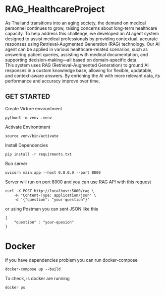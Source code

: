 # RAG_HealthcareProject

As Thailand transitions into an aging society, the demand on medical personnel continues to grow, 
raising concerns about long-term healthcare capacity. 
To help address this challenge, we developed an AI agent system designed to assist medical professionals by providing contextual, 
accurate responses using Retrieval-Augmented Generation (RAG) technology.  Our AI agent can be applied in various healthcare-related scenarios, such as answering patient queries, assisting with medical documentation, and supporting decision-making—all based on domain-specific data.  
This system uses RAG (Retrieval-Augmented Generation) to ground AI responses in a custom knowledge base, allowing for flexible, updatable, and context-aware answers. By enriching the AI with more relevant data, its performance and accuracy improve over time. 

<h2> GET STARTED </h2>

Create Virture environtment

```
python3 -m venv .venv
```

Activate Environtment

```
source venv/bin/activate
```

Install Dependencies

```
pip install -r requirments.txt
```

Run server

```
uvicorn main:app --host 0.0.0.0 --port 8000
```

Server will run on port 8000 and you can use RAG API with this request

```
curl -X POST http://localhost:5000/rag \
    -H "Content-Type: application/json" \
    -d '{"question": "your-question"}'
```

or using Postman you can sent JSON like this

```
{
    "question" : "your-quesion"
}
```

# Docker

if you have dependencies problem you can run docker-compose 

```
docker-compose up --build
```

To check, is docker are running
```
docker ps
```

